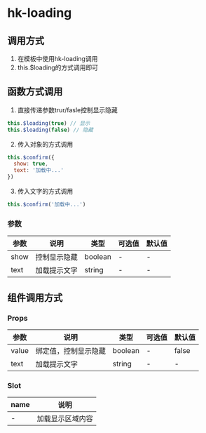 # hk-loading

## 调用方式
1. 在模板中使用hk-loading调用
2. this.$loading的方式调用即可

## 函数方式调用
1. 直接传递参数trur/fasle控制显示隐藏
```javascript
this.$loading(true) // 显示
this.$loading(false) // 隐藏
```
2. 传入对象的方式调用
```javascript
this.$confirm({
  show: true,
  text: '加载中...'
})
```
3. 传入文字的方式调用
```javascript
this.$confirm('加载中...')
```
### 参数

| 参数 | 说明 | 类型 | 可选值 | 默认值 |
|--- | --- | --- | --- | --- |
| show | 控制显示隐藏 | boolean | - | - |
| text | 加载提示文字 | string | - | - |

## 组件调用方式
### Props

| 参数 | 说明 | 类型 | 可选值 | 默认值 |
|--- | --- | --- | --- | --- |
| value | 绑定值，控制显示隐藏 | boolean | - | false |
| text | 加载提示文字 | string | - | - |

### Slot

| name | 说明|
| --- | --- |
| - | 加载显示区域内容 |
